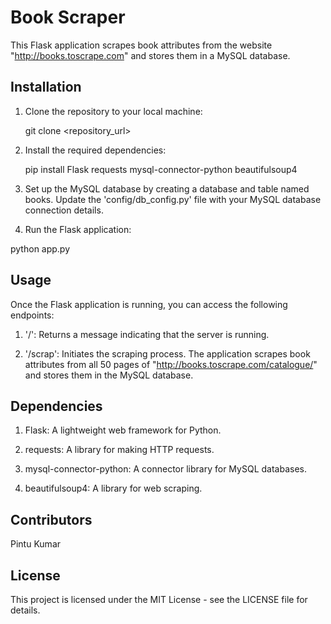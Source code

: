 # Book Scraper

This Flask application scrapes book attributes from the website "http://books.toscrape.com" and stores them in a MySQL database.

## Installation
1. Clone the repository to your local machine:
   
    git clone <repository_url>
3. Install the required dependencies:
   
    pip install Flask requests mysql-connector-python beautifulsoup4
5. Set up the MySQL database by creating a database and table named books. Update the 'config/db_config.py' file with your MySQL database connection details.

6. Run the Flask application:
   
  python app.py

## Usage

Once the Flask application is running, you can access the following endpoints:

1. '/': Returns a message indicating that the server is running.

2. '/scrap': Initiates the scraping process. The application scrapes book attributes from all 50 pages of "http://books.toscrape.com/catalogue/" and stores them in the MySQL database.

## Dependencies

1. Flask: A lightweight web framework for Python.
 
2. requests: A library for making HTTP requests.
 
3. mysql-connector-python: A connector library for MySQL databases.
 
4. beautifulsoup4: A library for web scraping.

## Contributors

Pintu Kumar

## License

This project is licensed under the MIT License - see the LICENSE file for details.
